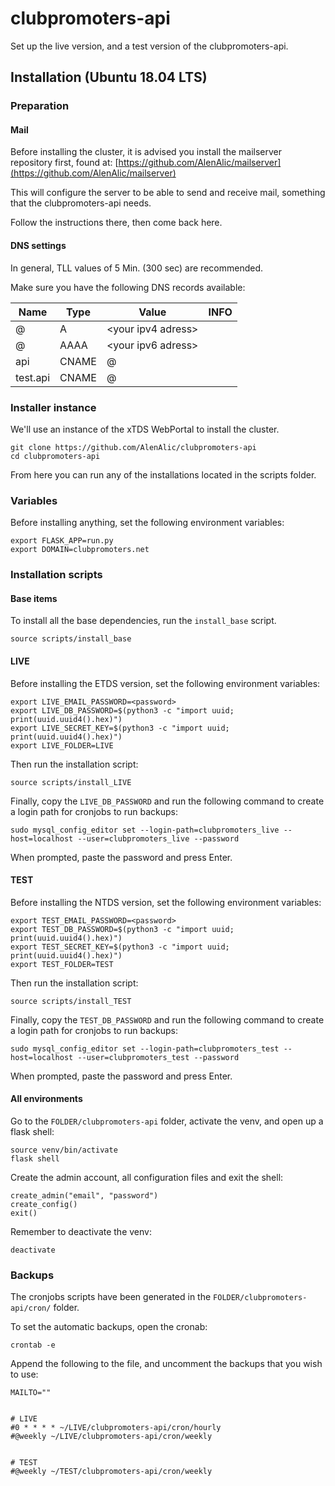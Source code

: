 # clubpromoters-api
Set up the live version, and a test version of the clubpromoters-api.



## Installation (Ubuntu 18.04 LTS)

### Preparation


#### Mail
Before installing the cluster, it is advised you install the mailserver repository first, found at: [https://github.com/AlenAlic/mailserver](https://github.com/AlenAlic/mailserver) 

This will configure the server to be able to send and receive mail, something that the clubpromoters-api needs. 

Follow the instructions there, then come back here.


#### DNS settings
In general, TLL values of 5 Min. (300 sec) are recommended.

Make sure you have the following DNS records available:

|Name|Type|Value|INFO|
|---|---|---|---|
|@|A|\<your ipv4 adress\>|
|@|AAAA|\<your ipv6 adress\>|
|api|CNAME|@|
|test.api|CNAME|@|



### Installer instance
We'll use an instance of the xTDS WebPortal to install the cluster.

    git clone https://github.com/AlenAlic/clubpromoters-api
    cd clubpromoters-api
    
From here you can run any of the installations located in the scripts folder.



### Variables
Before installing anything, set the following environment variables:

    export FLASK_APP=run.py
    export DOMAIN=clubpromoters.net



### Installation scripts

#### Base items
To install all the base dependencies, run the `install_base` script.

    source scripts/install_base


#### LIVE
Before installing the ETDS version, set the following environment variables:

    export LIVE_EMAIL_PASSWORD=<password>
    export LIVE_DB_PASSWORD=$(python3 -c "import uuid; print(uuid.uuid4().hex)")
    export LIVE_SECRET_KEY=$(python3 -c "import uuid; print(uuid.uuid4().hex)")
    export LIVE_FOLDER=LIVE
Then run the installation script:

    source scripts/install_LIVE
Finally, copy the `LIVE_DB_PASSWORD` and run the following command to create a login path for cronjobs to run backups:

    sudo mysql_config_editor set --login-path=clubpromoters_live --host=localhost --user=clubpromoters_live --password
When prompted, paste the password and press Enter.
 
#### TEST
Before installing the NTDS version, set the following environment variables:

    export TEST_EMAIL_PASSWORD=<password>
    export TEST_DB_PASSWORD=$(python3 -c "import uuid; print(uuid.uuid4().hex)")
    export TEST_SECRET_KEY=$(python3 -c "import uuid; print(uuid.uuid4().hex)")
    export TEST_FOLDER=TEST
Then run the installation script:

    source scripts/install_TEST
Finally, copy the `TEST_DB_PASSWORD` and run the following command to create a login path for cronjobs to run backups:

    sudo mysql_config_editor set --login-path=clubpromoters_test --host=localhost --user=clubpromoters_test --password
When prompted, paste the password and press Enter.



#### All environments
Go to the `FOLDER/clubpromoters-api` folder, activate the venv, and open up a flask shell:

    source venv/bin/activate
    flask shell
    
Create the admin account, all configuration files and exit the shell:

    create_admin("email", "password")
    create_config()
    exit()

Remember to deactivate the venv:

    deactivate

### Backups
The cronjobs scripts have been generated in the `FOLDER/clubpromoters-api/cron/` folder.

To set the automatic backups, open the cronab:

    crontab -e

Append the following to the file, and uncomment the backups that you wish to use:

    MAILTO=""
    
    
    # LIVE
    #0 * * * * ~/LIVE/clubpromoters-api/cron/hourly
    #@weekly ~/LIVE/clubpromoters-api/cron/weekly
    
    
    # TEST
    #@weekly ~/TEST/clubpromoters-api/cron/weekly
